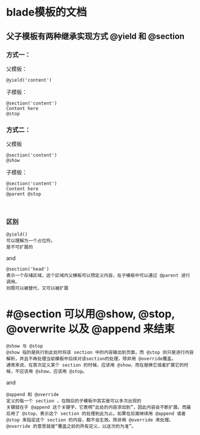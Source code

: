 # blade模板的文档

## 父子模板有两种继承实现方式 @yield 和 @section

### 方式一：


父模板：

    @yield('content')


子模板：

    @section('content')
    Content here
    @stop

### 方式二：

父模板

    @section('content')
    @show

子模板：

    @section('content')
    Content here
    @parent @stop
<br>

### 区别
    @yield() 
    可以理解为一个占位符。
    是不可扩展的

and

    @section('head') 
    表示一个存储区域，这个区域内父模板可以预定义内容，在子模板中可以通过 @parent 进行调用。
    则既可以被替代，又可以被扩展
    
# #@section 可以用@show, @stop, @overwrite 以及 @append 来结束
    
    @show 与 @stop
    @show 指的是执行到此处时将该 section 中的内容输出到页面，而 @stop 则只是进行内容解析，并且不再处理当前模板中后续对该section的处理，除非用 @override覆盖。
    通常来说，在首次定义某个 section 的时候，应该用 @show，而在替换它或者扩展它的时候，不应该用 @show，应该用 @stop。
    
and

    @append 和 @override
    定义的每一个 section ，在随后的子模板中其实是可以多次出现的
    关键就在于 @append 这个关键字，它表明“此处的内容添加到”，因此内容会不断扩展。而最后用了 @stop，表示这个 section 的处理到此为止。如果在后面继续用 @append 或者 @stop 来指定这个 section 的内容，都不会生效。除非用 @override 来处理。 @override 的意思就是“覆盖之前的所有定义，以这次的为准”。
